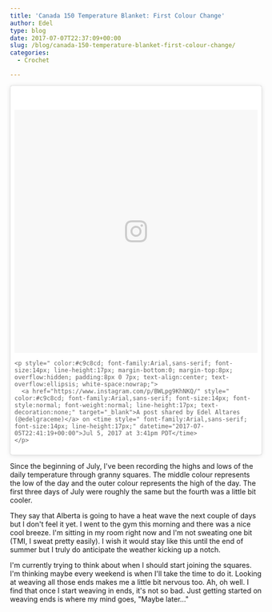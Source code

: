 ```yaml
---
title: 'Canada 150 Temperature Blanket: First Colour Change'
author: Edel
type: blog
date: 2017-07-07T22:37:09+00:00
slug: /blog/canada-150-temperature-blanket-first-colour-change/
categories:
  - Crochet

---
```

<blockquote class="instagram-media" data-instgrm-version="7" style=" background:#FFF; border:0; border-radius:3px; box-shadow:0 0 1px 0 rgba(0,0,0,0.5),0 1px 10px 0 rgba(0,0,0,0.15); margin: 1px; max-width:658px; padding:0; width:99.375%; width:-webkit-calc(100% - 2px); width:calc(100% - 2px);">
  <div style="padding:8px;">
    <div style=" background:#F8F8F8; line-height:0; margin-top:40px; padding:50.0% 0; text-align:center; width:100%;">
      <div style=" background:url(data:image/png;base64,iVBORw0KGgoAAAANSUhEUgAAACwAAAAsCAMAAAApWqozAAAABGdBTUEAALGPC/xhBQAAAAFzUkdCAK7OHOkAAAAMUExURczMzPf399fX1+bm5mzY9AMAAADiSURBVDjLvZXbEsMgCES5/P8/t9FuRVCRmU73JWlzosgSIIZURCjo/ad+EQJJB4Hv8BFt+IDpQoCx1wjOSBFhh2XssxEIYn3ulI/6MNReE07UIWJEv8UEOWDS88LY97kqyTliJKKtuYBbruAyVh5wOHiXmpi5we58Ek028czwyuQdLKPG1Bkb4NnM+VeAnfHqn1k4+GPT6uGQcvu2h2OVuIf/gWUFyy8OWEpdyZSa3aVCqpVoVvzZZ2VTnn2wU8qzVjDDetO90GSy9mVLqtgYSy231MxrY6I2gGqjrTY0L8fxCxfCBbhWrsYYAAAAAElFTkSuQmCC); display:block; height:44px; margin:0 auto -44px; position:relative; top:-22px; width:44px;">
      </div>
    </div>
    
    <p style=" color:#c9c8cd; font-family:Arial,sans-serif; font-size:14px; line-height:17px; margin-bottom:0; margin-top:8px; overflow:hidden; padding:8px 0 7px; text-align:center; text-overflow:ellipsis; white-space:nowrap;">
      <a href="https://www.instagram.com/p/BWLpg9KhNKQ/" style=" color:#c9c8cd; font-family:Arial,sans-serif; font-size:14px; font-style:normal; font-weight:normal; line-height:17px; text-decoration:none;" target="_blank">A post shared by Edel Altares (@edelgraceme)</a> on <time style=" font-family:Arial,sans-serif; font-size:14px; line-height:17px;" datetime="2017-07-05T22:41:19+00:00">Jul 5, 2017 at 3:41pm PDT</time>
    </p>
  </div>
</blockquote>



Since the beginning of July, I've been recording the highs and lows of the daily temperature through granny squares. The middle colour represents the low of the day and the outer colour represents the high of the day. The first three days of July were roughly the same but the fourth was a little bit cooler.

They say that Alberta is going to have a heat wave the next couple of days but I don't feel it yet. I went to the gym this morning and there was a nice cool breeze. I'm sitting in my room right now and I'm not sweating one bit (TMI, I sweat pretty easily). I wish it would stay like this until the end of summer but I truly do anticipate the weather kicking up a notch.

I'm currently trying to think about when I should start joining the squares. I'm thinking maybe every weekend is when I'll take the time to do it. Looking at weaving all those ends makes me a little bit nervous too. Ah, oh well. I find that once I start weaving in ends, it's not so bad. Just getting started on weaving ends is where my mind goes, "Maybe later&#8230;"
